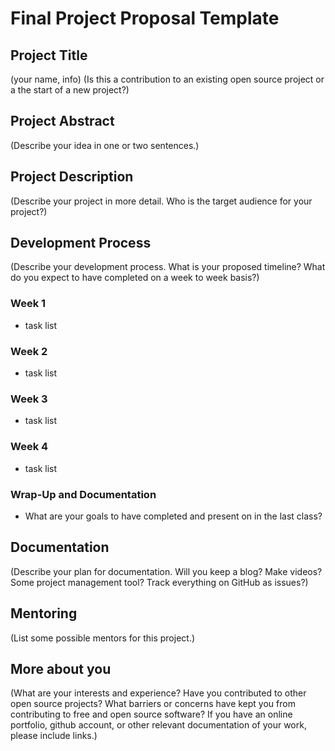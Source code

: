 # Final Project Proposal Template

## Project Title
(your name, info)
(Is this a contribution to an existing open source project or a the start of a new project?)

## Project Abstract
(Describe your idea in one or two sentences.)

## Project Description
(Describe your project in more detail.  Who is the target audience for your project?)

## Development Process
(Describe your development process. What is your proposed timeline? What do you expect to have completed on a week to week basis?)

### Week 1
* task list

### Week 2
* task list

### Week 3
* task list

### Week 4
* task list

### Wrap-Up and Documentation
* What are your goals to have completed and present on in the last class?

## Documentation
(Describe your plan for documentation. Will you keep a blog? Make videos? Some project management tool? Track everything on GitHub as issues?)

## Mentoring
(List some possible mentors for this project.)

## More about you
(What are your interests and experience? Have you contributed to other open source projects? What barriers or concerns have kept you from contributing to free and open source software? If you have an online portfolio, github account, or other relevant documentation of your work, please include links.)
